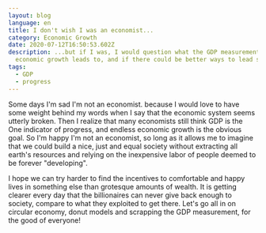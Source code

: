 ```yaml
---
layout: blog
language: en
title: I don't wish I was an economist...
category: Economic Growth
date: 2020-07-12T16:50:53.602Z
description: ...but if I was, I would question what the GDP measurements and
  economic growth leads to, and if there could be better ways to lead society.
tags:
  - GDP
  - progress
---
```

Some days I'm sad I'm not an economist. because I would love to have some weight behind my words when I say that the economic system seems utterly broken. Then I realize that many economists still think GDP is the One indicator of progress, and endless economic growth is the obvious goal. So I'm happy I'm not an economist, so long as it allows me to imagine that we could build a nice, just and equal society without extracting all earth's resources and relying on the inexpensive labor of people deemed to be forever "developing".

I hope we can try harder to find the incentives to comfortable and happy lives in something else than grotesque amounts of wealth. It is getting clearer every day that the billionaires can never give back enough to society, compare to what they exploited to get there. Let's go all in on circular economy, donut models and scrapping the GDP measurement, for the good of everyone!